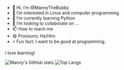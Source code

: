 - 👋 Hi, I’m @MannyTheBubby
- 👀 I’m interested in Linux and computer programming
- 🌱 I’m currently learning Python
- 💞️ I’m looking to collaborate on ...
- 📫 How to reach me 
- 😄 Pronouns: He/Him
- ⚡ Fun fact: I want to be good at programming.

I love learning!

<!---
MannyTheBubby/MannyTheBubby is a ✨ special ✨ repository because its `README.md` (this file) appears on your GitHub profile.
You can click the Preview link to take a look at your changes.
--->


![Manny's GitHub stats](https://github-readme-stats.vercel.app/api?username=MannyTheBubby&show_icons=true&theme=synthwave)
![Top Langs](https://github-readme-stats.vercel.app/api/top-langs/?username=MannyTheBubby&layout=donut)
